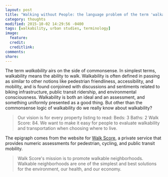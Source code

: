 ```yaml
---
layout: post
title: "Walking without People: the language problem of the term 'walkability'"
category: thoughts
modified: 2015-10-02 14:29:56 -0400
tags: [walkability, urban studies, terminology]
image:
  feature: 
  credit: 
  creditlink: 
comments: 
share: 
---
```

The term *walkability* airs on the side of commonsense. In simplest terms, walkability means the ability to walk. Walkability is often defined in passing as similar to other notions like pedestrian friendliness, accessibility, and mobility, and is found conjoined with discussions and sentiments related to biking infrastructure, public transit ridership, and environmental consciousness. Walkability is both an ideal and an assessment, and something uniformly presented as a good thing. But other than the commonsense logic of walkability do we really know about walkability?

>Our vision is for every property listing to read: Beds: 3 Baths: 2 Walk Score: 84. We want to make it easy for people to evaluate walkability and transportation when choosing where to live.

The epigraph comes from the website for [Walk Score](https://www.walkscore.com/about.shtml), a private service that provides numeric assessments for pedestrian, cycling, and public transit mobility. 

>Walk Score's mission is to promote walkable neighborhoods. Walkable neighborhoods are one of the simplest and best solutions for the environment, our health, and our economy. 